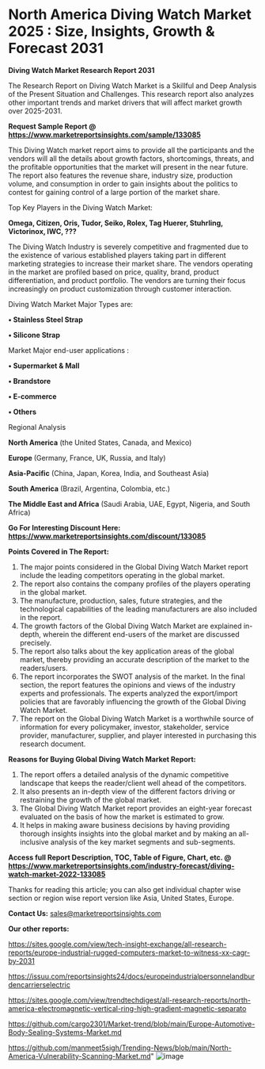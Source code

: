 # North America Diving Watch Market 2025 : Size, Insights, Growth & Forecast 2031

<strong>Diving Watch Market Research Report 2031</strong>

The Research Report on Diving Watch Market is a Skillful and Deep Analysis of the Present Situation and Challenges. This research report also analyzes other important trends and market drivers that will affect market growth over 2025-2031.

<strong>Request Sample Report @ <a href=https://www.marketreportsinsights.com/sample/133085>https://www.marketreportsinsights.com/sample/133085</a></strong>

This Diving Watch market report aims to provide all the participants and the vendors will all the details about growth factors, shortcomings, threats, and the profitable opportunities that the market will present in the near future. The report also features the revenue share, industry size, production volume, and consumption in order to gain insights about the politics to contest for gaining control of a large portion of the market share.

Top Key Players in the Diving Watch Market:

<strong>Omega, Citizen, Oris, Tudor, Seiko, Rolex, Tag Huerer, Stuhrling, Victorinox, IWC, ???</strong>

The Diving Watch Industry is severely competitive and fragmented due to the existence of various established players taking part in different marketing strategies to increase their market share. The vendors operating in the market are profiled based on price, quality, brand, product differentiation, and product portfolio. The vendors are turning their focus increasingly on product customization through customer interaction.

Diving Watch Market Major Types are:

<strong>• Stainless Steel Strap

• Silicone Strap</strong>

Market Major end-user applications :

<strong>• Supermarket & Mall

• Brandstore

• E-commerce

• Others</strong>

Regional Analysis

</u><strong><b>North America</b></strong> (the United States, Canada, and Mexico)

<strong><b>Europe </b></strong>(Germany, France, UK, Russia, and Italy)

<strong><b>Asia-Pacific</b></strong> (China, Japan, Korea, India, and Southeast Asia)

<strong><b>South America</b></strong> (Brazil, Argentina, Colombia, etc.)

<strong><b>The Middle East and Africa</b></strong> (Saudi Arabia, UAE, Egypt, Nigeria, and South Africa)

<strong>Go For Interesting Discount Here: <a href=https://www.marketreportsinsights.com/discount/133085>https://www.marketreportsinsights.com/discount/133085</a></strong>

<strong>Points Covered in The Report:</strong>
<ol>
  <li>The major points considered in the Global Diving Watch Market report include the leading competitors operating in the global market.</li>
  <li>The report also contains the company profiles of the players operating in the global market.</li>
  <li>The manufacture, production, sales, future strategies, and the technological capabilities of the leading manufacturers are also included in the report.</li>
  <li>The growth factors of the Global Diving Watch Market are explained in-depth, wherein the different end-users of the market are discussed precisely.</li>
  <li>The report also talks about the key application areas of the global market, thereby providing an accurate description of the market to the readers/users.</li>
  <li>The report incorporates the SWOT analysis of the market. In the final section, the report features the opinions and views of the industry experts and professionals. The experts analyzed the export/import policies that are favorably influencing the growth of the Global Diving Watch Market.</li>
  <li>The report on the Global Diving Watch Market is a worthwhile source of information for every policymaker, investor, stakeholder, service provider, manufacturer, supplier, and player interested in purchasing this research document.</li>
</ol>
<strong>Reasons for Buying Global Diving Watch Market Report:</strong>

<ol>
  <li>The report offers a detailed analysis of the dynamic competitive landscape that keeps the reader/client well ahead of the competitors.</li>
  <li>It also presents an in-depth view of the different factors driving or restraining the growth of the global market.</li>
  <li>The Global Diving Watch Market report provides an eight-year forecast evaluated on the basis of how the market is estimated to grow.</li>
  <li>It helps in making aware business decisions by having providing thorough insights insights into the global market and by making an all-inclusive analysis of the key market segments and sub-segments.</li>
</ol>
<strong>Access full Report Description, TOC, Table of Figure, Chart, etc. @ <a href=https://www.marketreportsinsights.com/industry-forecast/diving-watch-market-2022-133085>https://www.marketreportsinsights.com/industry-forecast/diving-watch-market-2022-133085</a></strong>


Thanks for reading this article; you can also get individual chapter wise section or region wise report version like Asia, United States, Europe.

<strong>Contact Us:</strong>
sales@marketreportsinsights.com

<strong>Our other reports:</strong>

<a href=https://sites.google.com/view/tech-insight-exchange/all-research-reports/europe-industrial-rugged-computers-market-to-witness-xx-cagr-by-2031>https://sites.google.com/view/tech-insight-exchange/all-research-reports/europe-industrial-rugged-computers-market-to-witness-xx-cagr-by-2031</a>

<a href=https://issuu.com/reportsinsights24/docs/europeindustrialpersonnelandburdencarrierselectric>https://issuu.com/reportsinsights24/docs/europeindustrialpersonnelandburdencarrierselectric</a>

<a href=https://sites.google.com/view/trendtechdigest/all-research-reports/north-america-electromagnetic-vertical-ring-high-gradient-magnetic-separato>https://sites.google.com/view/trendtechdigest/all-research-reports/north-america-electromagnetic-vertical-ring-high-gradient-magnetic-separato</a>

<a href=https://github.com/cargo2301/Market-trend/blob/main/Europe-Automotive-Body-Sealing-Systems-Market.md>https://github.com/cargo2301/Market-trend/blob/main/Europe-Automotive-Body-Sealing-Systems-Market.md</a>

<a href=https://github.com/manmeet5sigh/Trending-News/blob/main/North-America-Vulnerability-Scanning-Market.md>https://github.com/manmeet5sigh/Trending-News/blob/main/North-America-Vulnerability-Scanning-Market.md</a>"
![image](https://github.com/user-attachments/assets/e7763357-8cc3-436a-8596-41f841d015c5)

